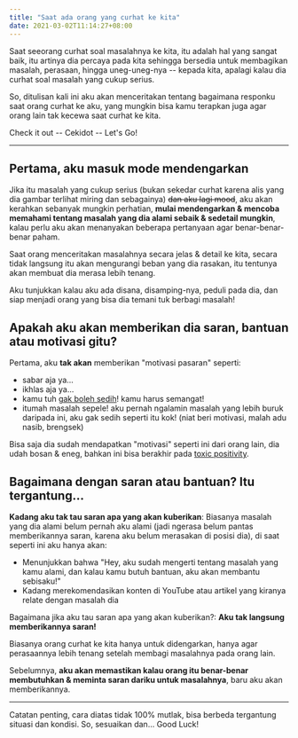 ```yaml
---
title: "Saat ada orang yang curhat ke kita"
date: 2021-03-02T11:14:27+08:00
---
```


Saat seeorang curhat soal masalahnya ke kita, itu adalah hal yang sangat baik, itu artinya dia percaya pada kita sehingga bersedia untuk membagikan masalah, perasaan, hingga uneg-uneg-nya -- kepada kita, apalagi kalau dia curhat soal masalah yang cukup serius.

So, ditulisan kali ini aku akan menceritakan tentang bagaimana responku saat orang curhat ke aku, yang mungkin bisa kamu terapkan juga agar orang lain tak kecewa saat curhat ke kita.

Check it out -- Cekidot -- Let's Go!

---

## Pertama, aku masuk mode mendengarkan

Jika itu masalah yang cukup serius (bukan sekedar curhat karena alis yang dia gambar terlihat miring dan sebagainya) ~~dan aku lagi mood~~, aku akan kerahkan sebanyak mungkin perhatian, **mulai mendengarkan & mencoba memahami tentang masalah yang dia alami sebaik & sedetail mungkin**, kalau perlu aku akan menanyakan beberapa pertanyaan agar benar-benar-benar paham.

Saat orang menceritakan masalahnya secara jelas & detail ke kita, secara tidak langsung itu akan mengurangi beban yang dia rasakan, itu tentunya akan membuat dia merasa lebih tenang.

Aku tunjukkan kalau aku ada disana, disamping-nya, peduli pada dia, dan siap menjadi orang yang bisa dia temani tuk berbagi masalah!

## Apakah aku akan memberikan dia saran, bantuan atau motivasi gitu?

Pertama, aku **tak akan** memberikan "motivasi pasaran" seperti:

- sabar aja ya...
- ikhlas aja ya...
- kamu tuh [gak boleh sedih](/jangan-sedih/)! kamu harus semangat!
- itumah masalah sepele! aku pernah ngalamin masalah yang lebih buruk daripada ini, aku gak sedih seperti itu kok! (niat beri motivasi, malah adu nasib, brengsek)

Bisa saja dia sudah mendapatkan "motivasi" seperti ini dari orang lain, dia udah bosan & eneg, bahkan ini bisa berakhir pada [toxic positivity](/toxic-positivity/).

## Bagaimana dengan saran atau bantuan? Itu tergantung...

**Kadang aku tak tau saran apa yang akan kuberikan**: Biasanya masalah yang dia alami belum pernah aku alami (jadi ngerasa belum pantas memberikannya saran, karena aku belum merasakan di posisi dia), di saat seperti ini aku hanya akan:

- Menunjukkan bahwa "Hey, aku sudah mengerti tentang masalah yang kamu alami, dan kalau kamu butuh bantuan, aku akan membantu sebisaku!"
- Kadang merekomendasikan konten di YouTube atau artikel yang kiranya relate dengan masalah dia

Bagaimana jika aku tau saran apa yang akan kuberikan?: **Aku tak langsung memberikannya saran!**

Biasanya orang curhat ke kita hanya untuk didengarkan, hanya agar perasaannya lebih tenang setelah membagi masalahnya pada orang lain.

Sebelumnya, **aku akan memastikan kalau orang itu benar-benar membutuhkan & meminta saran dariku untuk masalahnya**, baru aku akan memberikannya.

---

Catatan penting, cara diatas tidak 100% mutlak, bisa berbeda tergantung situasi dan kondisi. So, sesuaikan dan... Good Luck!